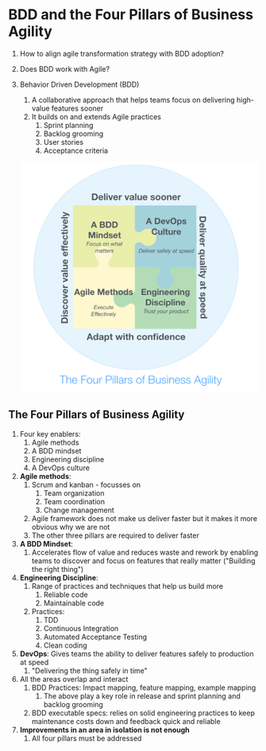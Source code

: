 # BDD and the Four Pillars of Business Agility #
1. How to align agile transformation strategy with BDD adoption?
2. Does BDD work with Agile?
3. Behavior Driven Development (BDD)
	1. A collaborative approach that helps teams focus on delivering high-value features sooner
	2. It builds on and extends Agile practices
		1. Sprint planning
		2. Backlog grooming
		3. User stories
		4. Acceptance criteria

	![pillars](pillars.png)

## The Four Pillars of Business Agility ##
1. Four key enablers:
	1. Agile methods
	2. A BDD mindset
	3. Engineering discipline
	4. A DevOps culture
2. **Agile methods**:
	1. Scrum and kanban - focusses on
		1. Team organization
		2. Team coordination
		3. Change management
	2. Agile framework does not make us deliver faster but it makes it more obvious why we are not
	3. The other three pillars are required to deliver faster
3. **A BDD Mindset**:
	1. Accelerates flow of value and reduces waste and rework by enabling teams to discover and focus on features that really matter ("Building the right thing")
4. **Engineering Discipline**:
	1. Range of practices and techniques that help us build more
		1. Reliable code
		2. Maintainable code
	2. Practices:
		1. TDD
		2. Continuous Integration
		3. Automated Acceptance Testing
		4. Clean coding
5. **DevOps**: Gives teams the ability to deliver features safely to production at speed
	1. "Delivering the thing safely in time"
6. All the areas overlap and interact
	1. BDD Practices: Impact mapping, feature mapping, example mapping
		1. The above play a key role in release and sprint planning and backlog grooming
	2. BDD executable specs: relies on solid engineering practices to keep maintenance costs down and feedback quick and reliable
7. **Improvements in an area in isolation is not enough**
	1. All four pillars must be addressed